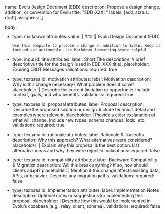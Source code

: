 name: Evolu Design Document (EDD)
description: Propose a design change, addition, or convention for Evolu
title: "EDD-XXX: <short title>"
labels: [edd, status: draft]
assignees: []

body:

- type: markdown
  attributes:
  value: | ### 🧠 Evolu Design Document (EDD)

      Use this template to propose a change or addition to Evolu. Keep it focused and actionable. Use Markdown formatting where helpful.

- type: input
  id: title
  attributes:
  label: Short Title
  description: A brief descriptive title for the design (used in EDD-XXX title).
  placeholder: Expiring CRDT Messages
  validations:
  required: true

- type: textarea
  id: motivation
  attributes:
  label: Motivation
  description: Why is this change necessary? What problem does it solve?
  placeholder: |
  Describe the current limitation or opportunity. Include context, goals, and who benefits.
  validations:
  required: true

- type: textarea
  id: proposal
  attributes:
  label: Proposal
  description: Describe the proposed solution or design. Include technical detail and examples where relevant.
  placeholder: |
  Provide a clear explanation of what will change. Include new types, schema changes, logic, etc.
  validations:
  required: true

- type: textarea
  id: rationale
  attributes:
  label: Rationale & Tradeoffs
  description: Why this approach? What alternatives were considered?
  placeholder: |
  Explain why this proposal is the best option. List alternative ideas and why they were rejected.
  validations:
  required: false

- type: textarea
  id: compatibility
  attributes:
  label: Backward Compatibility & Migration
  description: Will this break anything? If so, how should clients adapt?
  placeholder: |
  Mention if this change affects existing data, APIs, or behavior. Describe any migration paths.
  validations:
  required: false

- type: textarea
  id: implementation
  attributes:
  label: Implementation Notes
  description: Optional notes or suggestions for implementing this proposal.
  placeholder: |
  Describe how this would be implemented in Evolu’s codebase (e.g., relay, client, schema).
  validations:
  required: false
